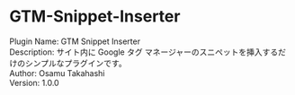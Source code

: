 # GTM-Snippet-Inserter

Plugin Name: GTM Snippet Inserter<br>
Description: サイト内に Google タグ マネージャーのスニペットを挿入するだけのシンプルなプラグインです。<br>
Author: Osamu Takahashi<br>
Version: 1.0.0<br>
